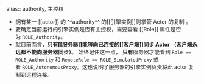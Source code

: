 alias:: authority, 主控权

- 拥有某一 [[actor]] 的 ^^authority^^ 的[[引擎实例]]则掌管 Actor 的复制 。
- 要确定当前运行的引擎实例是否有主控权，需要查看 [[Role]] 属性是否为 `ROLE_Authority`。
- 就目前而言，**只有[[服务器]]能够向已连接的[[客户端]]同步 Actor （客户端永远都不能向服务器同步）**。
  始终记住这一点， **只有**服务器才能看到 `Role == ROLE_Authority` 和 `RemoteRole == ROLE_SimulatedProxy` 或者 `ROLE_AutonomousProxy`。这也说明了服务器的引擎实例负责将此 actor 复制到远程连接。